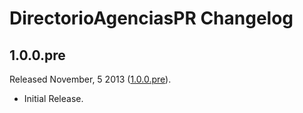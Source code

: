 # DirectorioAgenciasPR Changelog

## 1.0.0.pre

Released November, 5 2013 ([1.0.0.pre](https://github.com/juankarlo/directorio_agencias_pr/tree/v1.0.0.pre)).

* Initial Release.
